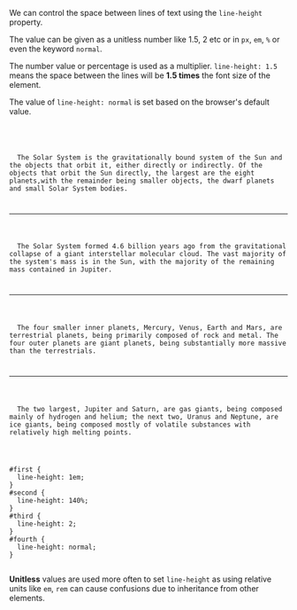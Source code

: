 We can control the space between
lines of text
using the `line-height` property.

The value can be given as a unitless number like
1.5, 2 etc or in `px`, `em`, `%` or even the keyword `normal`.

The number value or percentage is used as a multiplier.
`line-height: 1.5` means the space
between the lines will be **1.5 times**
the font size of the element.

The value of `line-height: normal` is set based on the browser's default value.

<codeblock language="css" type="lesson">
<code>
<panel language="html">
<p id="first">
  The Solar System is the gravitationally bound system of the Sun and the objects that orbit it, either directly or indirectly. Of the objects that orbit the Sun directly, the largest are the eight planets,with the remainder being smaller objects, the dwarf planets and small Solar System bodies.
</p>
<hr>
<p id="second">
  The Solar System formed 4.6 billion years ago from the gravitational collapse of a giant interstellar molecular cloud. The vast majority of the system's mass is in the Sun, with the majority of the remaining mass contained in Jupiter.
</p>
<hr>
<p id="third">
  The four smaller inner planets, Mercury, Venus, Earth and Mars, are terrestrial planets, being primarily composed of rock and metal. The four outer planets are giant planets, being substantially more massive than the terrestrials.
</p>
<hr>
<p id="fourth">
  The two largest, Jupiter and Saturn, are gas giants, being composed mainly of hydrogen and helium; the next two, Uranus and Neptune, are ice giants, being composed mostly of volatile substances with relatively high melting points.
</p>
</panel>
<panel language="css">
#first {
  line-height: 1em;
}
#second {
  line-height: 140%;
}
#third {
  line-height: 2;
}
#fourth {
  line-height: normal;
}
</panel>
</code>
</codeblock>

**Unitless** values are used more often to set `line-height`
as using relative units like `em`, `rem` can cause confusions due to inheritance from other elements.